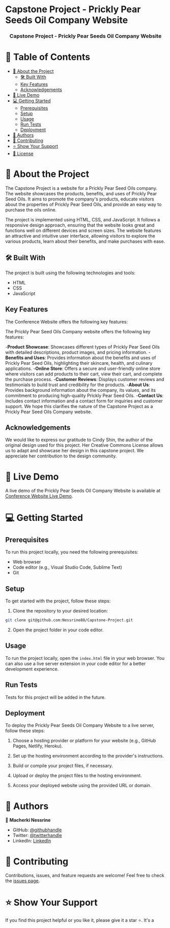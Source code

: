 # Capstone Project - Prickly Pear Seeds Oil Company Website

<div align="center">

  <h3><b>Capstone Project - Prickly Pear Seeds Oil Company Website</b></h3>

</div>

# 📗 Table of Contents

- [📖 About the Project](#about-project)
  - [🛠 Built With](#built-with)
  - [Key Features](#key-features)
  - [Acknowledgements](#acknowledgements)
- [🚀 Live Demo](#live-demo)
- [💻 Getting Started](#getting-started)
  - [Prerequisites](#prerequisites)
  - [Setup](#setup)
  - [Usage](#usage)
  - [Run Tests](#run-tests)
  - [Deployment](#deployment)
- [👥 Authors](#authors)
- [🤝 Contributing](#contributing)
- [⭐️ Show Your Support](#support)
- [📝 License](#license)

# 📖 About the Project <a name="about-project"></a>

The Capstone Project is a website for a Prickly Pear Seed Oils company. The website showcases the products, benefits, and uses of Prickly Pear Seed Oils. It aims to promote the company's products, educate visitors about the properties of Prickly Pear Seed Oils, and provide an easy way to purchase the oils online.

The project is implemented using HTML, CSS, and JavaScript. It follows a responsive design approach, ensuring that the website looks great and functions well on different devices and screen sizes. The website features an attractive and intuitive user interface, allowing visitors to explore the various products, learn about their benefits, and make purchases with ease.

## 🛠 Built With <a name="built-with"></a>

The project is built using the following technologies and tools:

- HTML
- CSS
- JavaScript

## Key Features <a name="key-features"></a>

The Conference Website offers the following key features:

The Prickly Pear Seed Oils Company website offers the following key features:

-**Product Showcase**: Showcases different types of Prickly Pear Seed Oils with detailed descriptions, product images, and pricing information.
-**Benefits and Uses**: Provides information about the benefits and uses of Prickly Pear Seed Oils, highlighting their skincare, health, and culinary applications.
-**Online Store**: Offers a secure and user-friendly online store where visitors can add products to their cart, view their cart, and complete the purchase process.
-**Customer Reviews**: Displays customer reviews and testimonials to build trust and credibility for the products.
-**About Us**: Provides background information about the company, its values, and its commitment to producing high-quality Prickly Pear Seed Oils.
-**Contact Us**: Includes contact information and a contact form for inquiries and customer support.
We hope this clarifies the nature of the Capstone Project as a Prickly Pear Seed Oils Company website.

## Acknowledgements <a name="acknowledgements"></a>

We would like to express our gratitude to Cindy Shin, the author of the original design used for this project. Her Creative Commons License allows us to adapt and showcase her design in this capstone project. We appreciate her contribution to the design community.

# 🚀 Live Demo <a name="live-demo"></a>

A live demo of the Prickly Pear Seeds Oil Company Website is available at [Conference Website Live Demo](https://nessrine88.github.io/Capstone-Project/index.html).

# 💻 Getting Started <a name="getting-started"></a>

## Prerequisites

To run this project locally, you need the following prerequisites:

- Web browser
- Code editor (e.g., Visual Studio Code, Sublime Text)
- Git

## Setup

To get started with the project, follow these steps:

1. Clone the repository to your desired location:
```sh
git clone git@github.com:Nessrine88/Capstone-Project.git
```

2. Open the project folder in your code editor.

## Usage

To run the project locally, open the `index.html` file in your web browser. You can also use a live server extension in your code editor for a better development experience.

## Run Tests

Tests for this project will be added in the future.

## Deployment

To deploy the  Prickly Pear Seeds Oil Company Website to a live server, follow these steps:

1. Choose a hosting provider or platform for your website (e.g., GitHub Pages, Netlify, Heroku).

2. Set up the hosting environment according to the provider's instructions.

3. Build or compile your project files, if necessary.

4. Upload or deploy the project files to the hosting environment.

5. Access your deployed website using the provided URL or domain.

# 👥 Authors <a name="Nessrine Macherki"></a>

👤 **Macherki Nessrine**
- GitHub: [@githubhandle](https://github.com/Nessrine88)
- Twitter: [@twitterhandle](https://twitter.com/Nessour88)
- LinkedIn: [LinkedIn](https://www.linkedin.com/in/nessrine-macherki-86959196/)

# 🤝 Contributing <a name="contributing"></a>

Contributions, issues, and feature requests are welcome! Feel free to check the [issues page](https://github.com/your-username/your-repository/issues).

# ⭐️ Show Your Support <a name="support"></a>

If you find this project helpful or you like it, please give it a star ⭐️. It's a